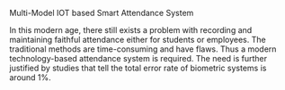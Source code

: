Multi-Model IOT based Smart Attendance System 

In this modern age, there still exists a problem with recording and maintaining faithful attendance either for students or employees. The traditional methods are time-consuming and have flaws. Thus a modern technology-based attendance system is required. The need is further justified by studies that tell the total error rate of biometric systems is around 1%.

